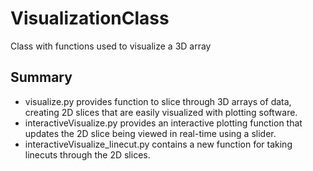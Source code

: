 # VisualizationClass
Class with functions used to visualize a 3D array

## Summary
- visualize.py provides function to slice through 3D arrays of data, creating 2D slices that are easily visualized with plotting software.
- interactiveVisualize.py provides an interactive plotting function that updates the 2D slice being viewed in real-time using a slider.
- interactiveVisualize_linecut.py contains a new function for taking linecuts through the 2D slices.
